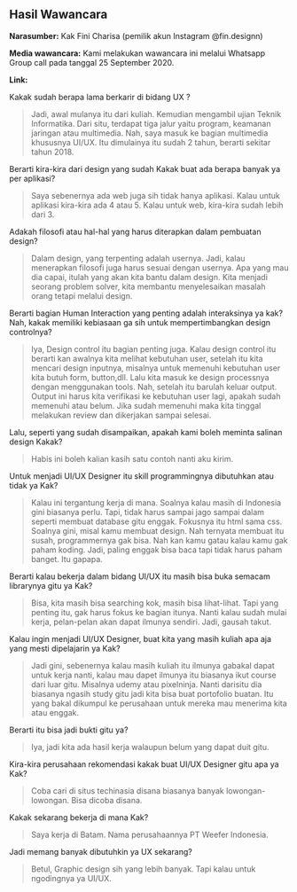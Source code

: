 ## Hasil Wawancara
**Narasumber:** Kak Fini Charisa (pemilik akun Instagram @fin.designn)

**Media wawancara:** Kami melakukan wawancara ini melalui Whatsapp Group call pada tanggal 25 September 2020.

**Link:**


Kakak sudah berapa lama berkarir di bidang UX ?
> Jadi, awal mulanya itu dari kuliah. Kemudian mengambil ujian Teknik Informatika. Dari situ, terdapat tiga jalur yaitu program, keamanan jaringan atau multimedia. Nah, saya masuk ke bagian multimedia khususnya UI/UX. Itu dimulainya itu sudah 2 tahun, berarti sekitar tahun 2018. 

Berarti kira-kira dari design yang sudah Kakak buat ada berapa banyak ya per aplikasi?
> Saya sebenernya ada web juga sih tidak hanya aplikasi. Kalau untuk aplikasi kira-kira ada 4 atau 5. Kalau untuk web, kira-kira sudah lebih dari 3.

Adakah filosofi atau hal-hal yang harus diterapkan dalam pembuatan design?
> Dalam design, yang terpenting adalah usernya. Jadi, kalau menerapkan filosofi juga harus sesuai dengan usernya. Apa yang mau dia capai, itulah yang akan kita bantu dalam design. Kita menjadi seorang problem solver, kita membantu menyelesaikan masalah orang tetapi melalui design.

Berarti bagian Human Interaction yang penting adalah interaksinya ya kak? Nah, kakak memiliki kebiasaan ga sih untuk mempertimbangkan design controlnya?
>Iya, Design control itu bagian penting juga. Kalau design control itu berarti kan awalnya kita melihat kebutuhan user, setelah itu kita mencari design inputnya, misalnya untuk memenuhi kebutuhan user kita butuh form, button,dll. Lalu kita masuk ke design processnya dengan menggunakan tools. Nah, setelah itu barulah keluar output. Output ini harus kita verifikasi ke kebutuhan user lagi, apakah sudah memenuhi atau belum. Jika sudah memenuhi maka kita tinggal melakukan review dan dikerjakan sampai selesai. 

Lalu, seperti yang sudah disampaikan, apakah kami boleh meminta salinan design Kakak?
> Habis ini boleh kalian kasih satu contoh nanti aku kirim.

Untuk menjadi UI/UX Designer itu skill programmingnya dibutuhkan atau tidak ya Kak?
>Kalau ini tergantung kerja di mana. Soalnya kalau masih di Indonesia gini biasanya perlu. Tapi, tidak harus sampai jago sampai dalam seperti membuat database gitu enggak. Fokusnya itu html sama css. Soalnya gini, misal kamu membuat design. Nah ternyata membuat itu susah, programmernya gak bisa. Nah kan kamu gatau kalau kamu gak paham koding. Jadi, paling enggak bisa baca tapi tidak harus paham banget. Itu gapapa.

Berarti kalau bekerja dalam bidang UI/UX itu masih bisa buka semacam librarynya gitu ya Kak?
> Bisa, kita masih bisa searching kok, masih bisa lihat-lihat. Tapi yang penting itu, gak harus fokus ke bagian itunya. Nanti kalau sudah mulai kerja, pelan-pelan akan dapat ilmunya sendiri. Jadi, gausah takut.

Kalau ingin menjadi UI/UX Designer, buat kita yang masih kuliah apa aja yang mesti dipelajarin ya Kak?
> Jadi gini, sebenernya kalau masih kuliah itu ilmunya gabakal dapat untuk kerja nanti, kalau mau dapet ilmunya itu biasanya ikut course dari luar gitu. Misalnya udemy atau pixelninja. Nanti darisitu dia biasanya ngasih study gitu jadi kita bisa buat portofolio buatan. Itu yang bakal dikumpul ke perusahaan untuk mereka mau menerima kita atau enggak.

Berarti itu bisa jadi bukti gitu ya?
> Iya, jadi kita ada hasil kerja walaupun belum yang dapat duit gitu. 

Kira-kira perusahaan rekomendasi kakak buat UI/UX Designer gitu apa ya Kak?
> Coba cari di situs techinasia disana biasanya banyak lowongan-lowongan. Bisa dicoba disana.

Kakak sekarang bekerja di mana Kak?
> Saya kerja di Batam. Nama perusahaannya PT Weefer Indonesia. 

Jadi memang banyak dibutuhkin ya UX sekarang?
> Betul, Graphic design sih yang lebih banyak. Tapi kalau untuk ngodingnya ya UI/UX.
